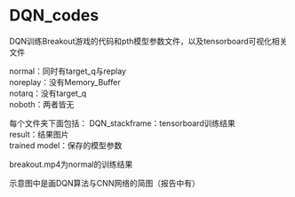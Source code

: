 # DQN_codes
DQN训练Breakout游戏的代码和pth模型参数文件，以及tensorboard可视化相关文件

normal：同时有target_q与replay  
noreplay：没有Memory_Buffer  
notarq：没有target_q  
noboth：两者皆无

每个文件夹下面包括：
  DQN_stackframe：tensorboard训练结果  
  result：结果图片  
  trained model：保存的模型参数  

breakout.mp4为normal的训练结果

示意图中是画DQN算法与CNN网络的简图（报告中有）
